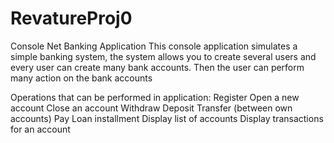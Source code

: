 # RevatureProj0
Console Net Banking Application
This console application simulates a simple banking system, the system allows you to create several users and every user can create many bank accounts. Then the user can perform many action on the bank accounts

Operations that can be performed in application:
	Register
	Open a new account
	Close an account
	Withdraw
	Deposit
	Transfer (between own accounts)
	Pay Loan installment
	Display list of accounts
	Display transactions for an account
